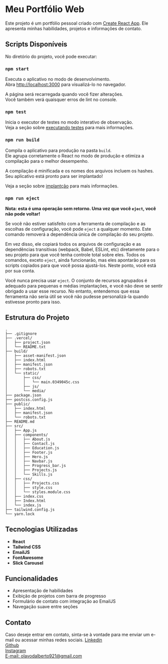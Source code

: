 # Meu Portfólio Web

Este projeto é um portfólio pessoal criado com [Create React App](https://github.com/facebook/create-react-app). Ele apresenta minhas habilidades, projetos e informações de contato.

## Scripts Disponíveis

No diretório do projeto, você pode executar:

### `npm start`

Executa o aplicativo no modo de desenvolvimento.  
Abra [http://localhost:3000](http://localhost:3000) para visualizá-lo no navegador.

A página será recarregada quando você fizer alterações.  
Você também verá quaisquer erros de lint no console.

### `npm test`

Inicia o executor de testes no modo interativo de observação.  
Veja a seção sobre [executando testes](https://facebook.github.io/create-react-app/docs/running-tests) para mais informações.

### `npm run build`

Compila o aplicativo para produção na pasta `build`.  
Ele agrupa corretamente o React no modo de produção e otimiza a compilação para o melhor desempenho.

A compilação é minificada e os nomes dos arquivos incluem os hashes.  
Seu aplicativo está pronto para ser implantado!

Veja a seção sobre [implantção](https://facebook.github.io/create-react-app/docs/deployment) para mais informações.

### `npm run eject`

**Nota: esta é uma operação sem retorno. Uma vez que você `eject`, você não pode voltar!**

Se você não estiver satisfeito com a ferramenta de compilação e as escolhas de configuração, você pode `eject` a qualquer momento. Este comando removerá a dependência única de compilação do seu projeto.

Em vez disso, ele copiará todos os arquivos de configuração e as dependências transitivas (webpack, Babel, ESLint, etc) diretamente para o seu projeto para que você tenha controle total sobre eles. Todos os comandos, exceto `eject`, ainda funcionarão, mas eles apontarão para os scripts copiados para que você possa ajustá-los. Neste ponto, você está por sua conta.

Você nunca precisa usar `eject`. O conjunto de recursos agrupados é adequado para pequenas e médias implantações, e você não deve se sentir obrigado a usar esse recurso. No entanto, entendemos que essa ferramenta não seria útil se você não pudesse personalizá-la quando estivesse pronto para isso.

## Estrutura do Projeto

```plaintext
.
├── .gitignore
├── .vercel/
│   ├── project.json
│   └── README.txt
├── build/
│   ├── asset-manifest.json
│   ├── index.html
│   ├── manifest.json
│   ├── robots.txt
│   └── static/
│       ├── css/
│       │   └── main.0349045c.css
│       ├── js/
│       └── media/
├── package.json
├── postcss.config.js
├── public/
│   ├── index.html
│   ├── manifest.json
│   └── robots.txt
├── README.md
├── src/
│   ├── App.js
│   ├── components/
│   │   ├── About.js
│   │   ├── Contact.js
│   │   ├── Education.js
│   │   ├── Footer.js
│   │   ├── Hero.js
│   │   ├── Navbar.js
│   │   ├── Progress_bar.js
│   │   ├── Projects.js
│   │   └── Skills.js
│   ├── css/
│   │   ├── Projects.css
│   │   ├── style.css
│   │   └── styles.module.css
│   ├── index.css
│   ├── Index.html
│   └── index.js
├── tailwind.config.js
└── yarn.lock
```

## Tecnologias Utilizadas

- **React**
- **Tailwind CSS**
- **EmailJS**
- **FontAwesome**
- **Slick Carousel**

## Funcionalidades

- Apresentação de habilidades
- Exibição de projetos com barra de progresso
- Formulário de contato com integração ao EmailJS
- Navegação suave entre seções

## Contato

Caso deseje entrar em contato, sinta-se à vontade para me enviar um e-mail ou acessar minhas redes sociais.
[Linkedin](www.linkedin.com/in/olavo-defendi-dalberto-050144235)<br>
[Github](https://github.com/olavodd42/)<br>
[Instagram](https://www.instagram.com/dalbertolavo/)<br>
[E-mail: olavodalberto921@gmail.com](mailto:olavodalberto921@gmail.com)<br>